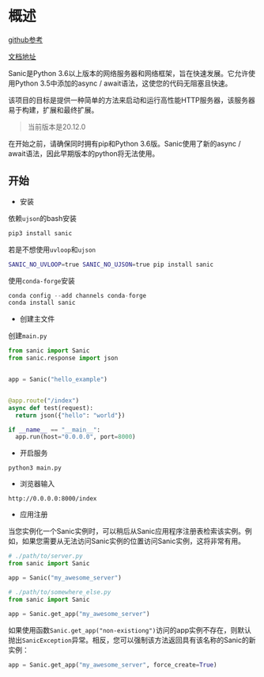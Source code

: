 # 概述

[github参考](https://github.com/huge-success/sanic)

[文档地址](https://sanic.readthedocs.io/en/latest/sanic/getting_started.html)

Sanic是Python 3.6以上版本的网络服务器和网络框架，旨在快速发展。它允许使用Python 3.5中添加的async / await语法，这使您的代码无阻塞且快速。

该项目的目标是提供一种简单的方法来启动和运行高性能HTTP服务器，该服务器易于构建，扩展和最终扩展。

> 当前版本是20.12.0

在开始之前，请确保同时拥有pip和Python 3.6版。Sanic使用了新的async / await语法，因此早期版本的python将无法使用。

## 开始

- 安装

依赖`ujson`的bash安装

```bash
pip3 install sanic
```

若是不想使用`uvloop`和`ujson`

```bash
SANIC_NO_UVLOOP=true SANIC_NO_UJSON=true pip install sanic
```

使用`conda-forge`安装

```python
conda config --add channels conda-forge
conda install sanic
```

- 创建主文件

创建`main.py`

```python
from sanic import Sanic
from sanic.response import json


app = Sanic("hello_example")


@app.route("/index")
async def test(request):
  return json({"hello": "world"})

if __name__ == "__main__":
  app.run(host="0.0.0.0", port=8000)
```

- 开启服务

```
python3 main.py
```

- 浏览器输入

```
http://0.0.0.0:8000/index
```

- 应用注册

当您实例化一个Sanic实例时，可以稍后从Sanic应用程序注册表检索该实例。例如，如果您需要从无法访问Sanic实例的位置访问Sanic实例，这将非常有用。

```python
# ./path/to/server.py
from sanic import Sanic

app = Sanic("my_awesome_server")

# ./path/to/somewhere_else.py
from sanic import Sanic

app = Sanic.get_app("my_awesome_server")
```

如果使用函数`Sanic.get_app("non-existiong")`访问的app实例不存在，则默认抛出`SanicException`异常。相反，您可以强制该方法返回具有该名称的Sanic的新实例：

```python
app = Sanic.get_app("my_awesome_server", force_create=True)
```

